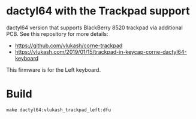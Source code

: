 # dactyl64 with the Trackpad support

dactyl64 version that supports BlackBerry 8520 trackpad via additional PCB.
See this repository for more details:
 - https://github.com/vlukash/corne-trackpad
 - https://vlukash.com/2019/01/15/trackpad-in-keycap-corne-dactyl64-keyboard

This firmware is for the Left keyboard.

# Build

```
make dactyl64:vlukash_trackpad_left:dfu
```
